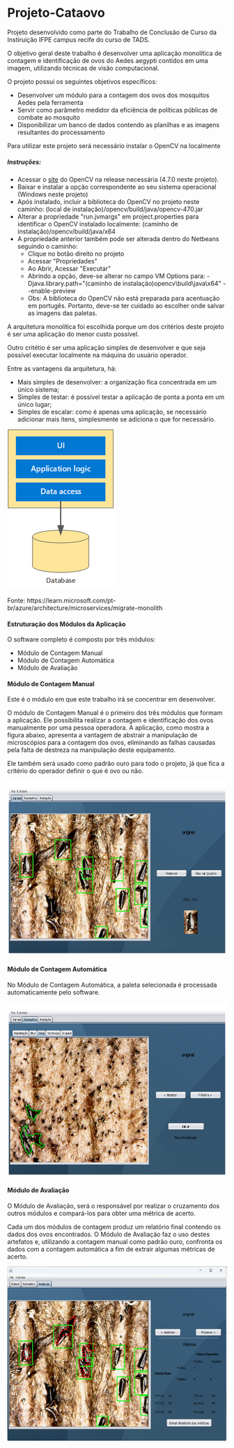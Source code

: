 # Projeto-Cataovo

<p>Projeto desenvolvido como parte do Trabalho de Conclusão de Curso da Instiruição IFPE campus recife do curso de TADS.</p>
<p>O objetivo geral deste trabalho é desenvolver uma aplicação monolítica de contagem e identificação de ovos do Aedes aegypti contidos em uma imagem, utilizando técnicas
de visão computacional.</p>

<p>O projeto possui os seguintes objetivos específicos:</p>
<ul>
<li>Desenvolver um módulo para a contagem dos ovos dos mosquitos Aedes pela ferramenta</li>
<li>Servir como parâmetro medidor da eficiência de políticas públicas de combate ao mosquito</li>
<li>Disponibilizar um banco de dados contendo as planilhas e as imagens resultantes do processamento</li>
</ul>

<p>Para utilizar este projeto será necessário instalar o OpenCV na localmente</p>
<h5>Instruções:</h5>
<ul>
<li>Acessar o <a href="https://opencv.org/releases/">site</a> do OpenCV na release necessária (4.7.0 neste projeto).</li>
<li>Baixar e instalar a opção correspondente ao seu sistema operacional (Windows neste projeto)</li>
<li>Após instalado, incluir a biblioteca do OpenCV no projeto neste caminho: (local de instalação)/opencv/build/java/opencv-470.jar</li>
<li>Alterar a propriedade "run.jvmargs" em project.properties para identificar o OpenCV instalado localmente: (caminho de instalação)/opencv/build/java/x64 </li>
<li>A propriedade anterior também pode ser alterada dentro do Netbeans seguindo o caminho: 
    <ul>
        <li>Clique no botão direito no projeto</li>
        <li>Acessar "Propriedades"</li>
        <li>Ao Abrir, Acessar "Executar"</li>
        <li>Abrindo a opção, deve-se alterar no campo VM Options para: -Djava.library.path="(caminho de instalação)opencv\build\java\x64" --enable-preview</li>
        <li>Obs: A biblioteca do OpenCV não está preparada para acentuação em portugês. Portanto, deve-se ter cuidado ao escolher onde salvar as imagens das paletas.</li>
    </ul>
</li>
</ul>

<p>A arquitetura monolítica foi escolhida porque um dos critérios deste projeto é ser uma aplicação do menor custo possível.</p>
<p>Outro critétio é ser uma aplicação simples de desenvolver e que seja possível executar localmente na máquina do usuário operador.</p>
<p>Entre as vantagens da arquitetura, há:
<ul>
<li>Mais simples de desenvolver: a organização fica concentrada em um único sistema;</li>
<li>Simples de testar: é possível testar a aplicação de ponta a ponta em um único lugar;</li>
<li>Simples de escalar: como é apenas uma aplicação, se necessário adicionar mais itens, simplesmente se adiciona o que for necessário.</li>
</ul>
</p>

<img src="/images/arquitetura_aplicacao_monolitica.png" alt="Imagem da arquitetura monolítica adotada no projeto" style="width:245px;height:367px"/>
<p>Fonte: https://learn.microsoft.com/pt-br/azure/architecture/microservices/migrate-monolith</p>

<h4>Estruturação dos Módulos da Aplicação</h4>
<p>O software completo é composto por três módulos:</p>
<ul>
<li>Módulo de Contagem Manual</li>
<li>Módulo de Contagem Automática</li>
<li>Módulo de Avaliação</li>
</ul>

<div>
<h4>Módulo de Contagem Manual</h4>
<section>
<p>Este é o módulo em que este trabalho irá se concentrar em desenvolver.</p>
<p>O módulo de Contagem Manual é o primeiro dos três módulos que formam a aplicação. Ele possibilita realizar a contagem e identificação dos ovos manualmente por uma pessoa operadora. A aplicação, como mostra a figura abaixo, apresenta a vantagem de abstrair a manipulação de microscópios para a contagem dos ovos, eliminando as falhas causadas pela falta de destreza na manipulação deste equipamento.</p>
<p>Ele também será usado como padrão ouro para todo o projeto, já que fica a critério do operador definir o que é ovo ou não.</p>
</section>
<img src="/images/mod_manual_2.png" alt="Imagem do Módulo de Contagem Manual" style="width:600px;height:400px"/>
</div>

<div>
<h4>Módulo de Contagem Automática</h4>
<section>
<p>No Módulo de Contagem Automática, a paleta selecionada é processada automaticamente pelo software.</p>
</section>
<img src="/images/mod_auto_2.png" alt="Imagem do Módulo de Contagem Automática" style="width:600px;height:400px"/>
</div>

<div>
<h4>Módulo de Avaliação</h4>
<section>
<p>O Módulo de Avaliação, será o responsável por realizar o cruzamento dos outros módulos e compará-los para obter uma métrica de acerto.</p>
<p>Cada um dos módulos de contagem produz um relatório final contendo os dados dos ovos encontrados. O Módulo de Avaliação faz o uso destes artefatos e, 
utilizando a contagem manual como padrão ouro, confronta os dados com a contagem automática a fim de extrair algumas métricas de acerto.</p>
</section>
<img src="/images/mod_result_2.png" alt="Imagem do Módulo de Avaliação" style="width:600px;height:400px"/>
</div>